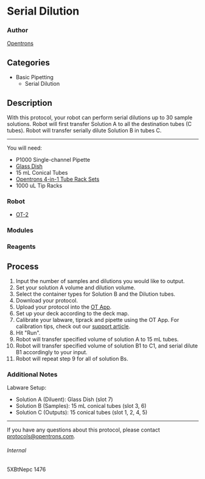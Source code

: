 # Serial Dilution

### Author
[Opentrons](http://www.opentrons.com/)

## Categories
* Basic Pipetting
    * Serial Dilution

## Description
With this protocol, your robot can perform serial dilutions up to 30 sample solutions. Robot will first transfer Solution A to all the destination tubes (C tubes). Robot will transfer serially dilute Solution B in tubes C.

---

You will need:
* P1000 Single-channel Pipette
* [Glass Dish](https://wheaton.com/dish-and-cover-20-slide.html)
* 15 mL Conical Tubes
* [Opentrons 4-in-1 Tube Rack Sets](https://shop.opentrons.com/collections/opentrons-tips/products/tube-rack-set-1)
* 1000 uL Tip Racks

### Robot
* [OT-2](https://opentrons.com/ot-2)

### Modules

### Reagents

## Process
1. Input the number of samples and dilutions you would like to output.
2. Set your solution A volume and dilution volume.
3. Select the container types for Solution B and the Dilution tubes.
4. Download your protocol.
5. Upload your protocol into the [OT App](https://opentrons.com/ot-app).
6. Set up your deck according to the deck map.
7. Calibrate your labware, tiprack and pipette using the OT App. For calibration tips, check out our [support article](https://support.opentrons.com/ot-2/getting-started-software-setup/deck-calibration).
8. Hit "Run".
9. Robot will transfer specified volume of solution A to 15 mL tubes.
10. Robot will transfer specified volume of solution B1 to C1, and serial dilute B1 accordingly to your input.
11. Robot will repeat step 9 for all of solution Bs.


### Additional Notes
Labware Setup:
* Solution A (Diluent): Glass Dish (slot 7)
* Solution B (Samples): 15 mL conical tubes (slot 3, 6)
* Solution C (Outputs): 15 conical tubes (slot 1, 2, 4, 5)

---

If you have any questions about this protocol, please contact protocols@opentrons.com.

###### Internal
5XBtNepc
1476
